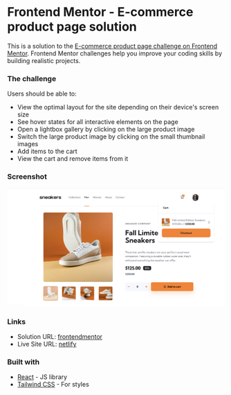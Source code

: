 # Frontend Mentor - E-commerce product page solution

This is a solution to the [E-commerce product page challenge on Frontend Mentor](https://www.frontendmentor.io/challenges/ecommerce-product-page-UPsZ9MJp6). Frontend Mentor challenges help you improve your coding skills by building realistic projects.

### The challenge

Users should be able to:

- View the optimal layout for the site depending on their device's screen size
- See hover states for all interactive elements on the page
- Open a lightbox gallery by clicking on the large product image
- Switch the large product image by clicking on the small thumbnail images
- Add items to the cart
- View the cart and remove items from it

### Screenshot

![](./project-screenshot.png)

### Links

- Solution URL: [frontendmentor](https://your-solution-url.com)
- Live Site URL: [netlify](https://your-live-site-url.com)

### Built with

- [React](https://reactjs.org/) - JS library
- [Tailwind CSS](https://tailwindcss.com/) - For styles
